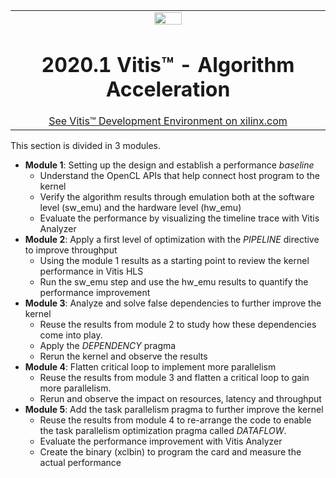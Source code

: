 <table width="100%">
 <tr width="100%">
    <td align="center"><img src="https://www.xilinx.com/content/dam/xilinx/imgs/press/media-kits/corporate/xilinx-logo.png" width="30%"/><h1>2020.1 Vitis™ - Algorithm Acceleration</h1>
    <a href="https://www.xilinx.com/products/design-tools/vitis.html">See Vitis™ Development Environment on xilinx.com</a>
    </td>
 </tr>
</table>

This section is divided in 3 modules.
* **Module 1**: Setting up the design and establish a performance *baseline*
  + Understand the OpenCL APIs that help connect host program to the kernel
  + Verify the algorithm results through emulation both at the software level (sw_emu) and the hardware level (hw_emu)
  + Evaluate the performance by visualizing the timeline trace with Vitis Analyzer
* **Module 2**: Apply a first level of optimization with the *PIPELINE* directive to improve throughput
  + Using the module 1 results as a starting point to review the kernel performance in Vitis HLS
  + Run the sw_emu step and use the hw_emu results to quantify the performance improvement 
* **Module 3**: Analyze and solve false dependencies to further improve the kernel
  + Reuse the results from module 2 to study how these dependencies come into play.
  + Apply the *DEPENDENCY* pragma
  + Rerun the kernel and observe the results
* **Module 4**: Flatten critical loop to implement more parallelism
  + Reuse the results from module 3 and flatten a critical loop to gain more parallelism.
  + Rerun and observe the impact on resources, latency and throughput
* **Module 5**: Add the task parallelism pragma to further improve the kernel
  + Reuse the results from module 4 to re-arrange the code to enable the task parallelism optimization pragma called *DATAFLOW*.
  + Evaluate the performance improvement with Vitis Analyzer
  + Create the binary (xclbin) to program the card and measure the actual performance
